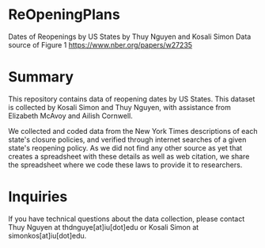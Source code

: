 # ReOpeningPlans
Dates of Reopenings by US States by Thuy Nguyen and Kosali Simon
Data source of Figure 1 https://www.nber.org/papers/w27235 

# Summary
This repository contains data of reopening dates by US States. This dataset is collected by Kosali Simon and Thuy Nguyen, with assistance from Elizabeth McAvoy and Ailish Cornwell. 

We collected and coded data from the New York Times descriptions of each state's closure policies, and verified through internet searches of a given state's reopening policy. As we did not find any other source as yet that creates a spreadsheet with these details as well as web citation, we share the spreadsheet where we code these laws to provide it to researchers. 

# Inquiries
If you have technical questions about the data collection, please contact Thuy Nguyen at thdnguye[at]iu[dot]edu or Kosali Simon at simonkos[at]iu[dot]edu. 
